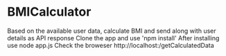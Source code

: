 # BMICalculator
Based on the available user data, calculate BMI and send along with user details as API response
Clone the app and use 'npm install'
After installing use node app.js
Check the broweser http://localhost:<Your Port>/getCalculatedData
